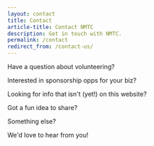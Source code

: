 ```yaml
---
layout: contact
title: Contact
article-title: Contact NMTC
description: Get in touch with NMTC.
permalink: /contact
redirect_from: /contact-us/
---
```


Have a question about volunteering?

Interested in sponsorship opps for your biz?

Looking for info that isn't (yet!) on this website?

Got a fun idea to share?

Something else?

We'd love to hear from you!
